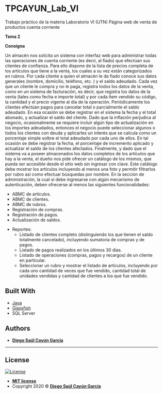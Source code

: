 # TPCAYUN_Lab_VI
Trabajo práctico de la materia Laboratorio VI (UTN) Página web de venta de productos cuenta corriente

**Tema 2**

**Consigna**

Un almacén nos solicita un sistema con interfaz web para administrar todas las operaciones
de cuenta corriente (es decir, al fiado) que efectúan sus clientes de confianza.
Para ello dispone de la lista de precios completa de los artículos que tiene a la venta, los
cuales a su vez están categorizados en rubros. Por cada cliente a quien el almacén le da
fiado conoce sus datos generales (nombre, domicilio, teléfono, etc. ) y el saldo adeudado.
Cada vez que un cliente le compra y no le paga, registra todos los datos de la venta, como
en un sistema de facturación, es decir, que registra los datos de la venta (tales como fecha
e importe total) y por cada ítem vendido su código, la cantidad y el precio vigente al día de
la operación. Periódicamente los clientes efectúan pagos para cancelar total o parcialmente
el saldo adeudado. En esa ocasión se debe registrar en el sistema la fecha y el total
abonado, y actualizar el saldo del cliente.
Dado que la inflación perjudica al negocio, ocasionalmente se requiere incluir algún tipo de
actualización en los importes adeudados, entonces el negocio puede seleccionar algunos o
todos los clientes con deuda y aplicarles un interés que se calcula como un porcentaje
simple solbre el total adeudado por cada uno de ellos. En tal ocasión se debe registrar la
fecha, el porcentaje de incremento aplicado y actualizar el saldo de los clientes afectados.
Finalmente, y dado que el sistema va a poseer almacenados los datos completos de los
artículos que hay a la venta, el dueño nos pide ofrecer un catálogo de los mismos, que
pueda ser accesible desde el sitio web sin ingresar con clave. Este catálogo debe mostrar
los artículos incluyendo al menos una foto y permitir filtrarlos por rubro así como efectuar
búsquedas por nombre.
En la sección de administración, la cual sí debe ingresarse con algún mecanismo de
autenticación, deben ofrecerse al menos las siguientes funcionalidades:
- ABMC de artículos.
- ABMC de clientes.
- ABMC de rubros.
- Registración de compras.
- Registración de pagos.
- Actualización de saldos.
* Reportes:
  * Listado de clientes completo (distinguiendo los que tienen el saldo totalmente
  cancelado), incluyendo sumatoria de compras y de pagos.
  * Listado de pagos realizados en los últimos 30 días.
  * Listado de operaciones (compras, pagos y recargos) de un cliente en
particular.
  * Seleccionar un rubro y mostrar el listado de artículos, incluyendo por cada
uno cantidad de veces que fue vendido, cantidad total de unidades vendidas
y cantidad de clientes a los que fue vendido.


## Built With

* [Java](https://www.java.com/es/download/)
* [Glassfish](https://www.oracle.com/middleware/technologies/glassfish-server.html) 
* SQL Server

## Authors

* [**Diego Saúl Cayún García**](https://www.linkedin.com/in/diego-saul-cayun-garcia/) 

---

## License
[![License](http://img.shields.io/:license-mit-blue.svg?style=flat-square)](http://badges.mit-license.org)

- **[MIT license](http://opensource.org/licenses/mit-license.php)**
- Copyright 2020 © [**Diego Saúl Cayún García**](https://www.linkedin.com/in/diego-saul-cayun-garcia/) 
